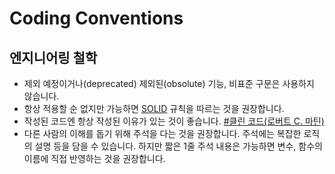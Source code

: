 # Coding Conventions

## 엔지니어링 철학
- 제외 예정이거나(deprecated) 제외된(obsolute) 기능, 비표준 구문은 사용하지 않습니다.
- 항상 적용할 순 없지만 가능하면 [SOLID](https://ko.wikipedia.org/wiki/SOLID_(%EA%B0%9D%EC%B2%B4_%EC%A7%80%ED%96%A5_%EC%84%A4%EA%B3%84)) 규칙을 따르는 것을 권장합니다.
- 작성된 코드엔 항상 작성된 이유가 있는 것이 좋습니다. [#클린 코드(로버트 C. 마틴)](http://www.yes24.com/Product/Goods/11681152)
- 다른 사람의 이해를 돕기 위해 주석을 다는 것을 권장합니다. 주석에는 복잡한 로직의 설명 등을 담을 수 있습니다. 하지만 짧은 1줄 주석 내용은 가능하면 변수, 함수의 이름에 직접 반영하는 것을 권장합니다.